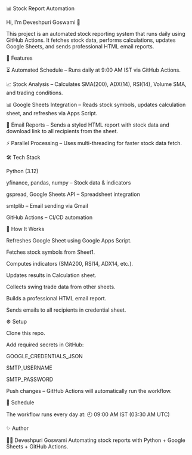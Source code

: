 📊 Stock Report Automation

Hi, I’m Deveshpuri Goswami 👋

This project is an automated stock reporting system that runs daily using GitHub Actions. It fetches stock data, performs calculations, updates Google Sheets, and sends professional HTML email reports.

🚀 Features

⏳ Automated Schedule – Runs daily at 9:00 AM IST via GitHub Actions.

📈 Stock Analysis – Calculates SMA(200), ADX(14), RSI(14), Volume SMA, and trading conditions.

📊 Google Sheets Integration – Reads stock symbols, updates calculation sheet, and refreshes via Apps Script.

📧 Email Reports – Sends a styled HTML report with stock data and download link to all recipients from the sheet.

⚡ Parallel Processing – Uses multi-threading for faster stock data fetch.

🛠️ Tech Stack

Python (3.12)

yfinance, pandas, numpy – Stock data & indicators

gspread, Google Sheets API – Spreadsheet integration

smtplib – Email sending via Gmail

GitHub Actions – CI/CD automation

📂 How It Works

Refreshes Google Sheet using Google Apps Script.

Fetches stock symbols from Sheet1.

Computes indicators (SMA200, RSI14, ADX14, etc.).

Updates results in Calculation sheet.

Collects swing trade data from other sheets.

Builds a professional HTML email report.

Sends emails to all recipients in credential sheet.

⚙️ Setup

Clone this repo.

Add required secrets in GitHub:

GOOGLE_CREDENTIALS_JSON

SMTP_USERNAME

SMTP_PASSWORD

Push changes – GitHub Actions will automatically run the workflow.

📅 Schedule

The workflow runs every day at:
🕘 09:00 AM IST (03:30 AM UTC)

✨ Author

👨‍💻 Deveshpuri Goswami
Automating stock reports with Python + Google Sheets + GitHub Actions.